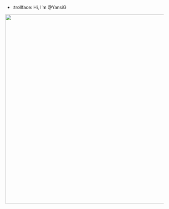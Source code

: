 - :trollface: Hi, I’m @YansiG
<div id="header" align="center">
  <img src="https://media.giphy.com/media/HW3T1wWW3z2Ff2cpXO/giphy.gif" width="600"/>
</div>
<!---
YansiG/YansiG is a ✨ special ✨ repository because its `README.md` (this file) appears on your GitHub profile.
You can click the Preview link to take a look at your changes.
--->
